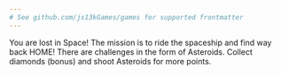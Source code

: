 ```yaml
---
# See github.com/js13kGames/games for supported frontmatter
---
```

You are lost in Space!
The mission is to ride the spaceship and find way back HOME!
There are challenges in the form of Asteroids.
Collect diamonds (bonus) and shoot Asteroids for more points.